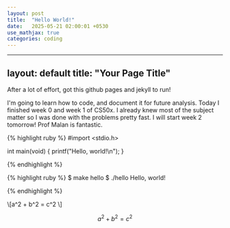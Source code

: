 ```yaml
---
layout: post
title:  "Hello World!"
date:   2025-05-21 02:00:01 +0530
use_mathjax: true
categories: coding
---
```

---
layout: default
title: "Your Page Title"
---

<script type="text/javascript" id="MathJax-script" async
  src="https://cdn.jsdelivr.net/npm/mathjax@3/es5/tex-mml-chtml.js">
</script>

After a lot of effort, got this github pages and jekyll to run!

I'm going to learn how to code, and document it for future analysis. Today I finished week 0 and week 1 of CS50x. I already knew most of the subject matter so I was done with the problems pretty fast. I will start week 2 tomorrow! Prof Malan is fantastic. 

{% highlight ruby %}
#import <stdio.h>

int main(void)
{
    printf("Hello, world!\n");
}

{% endhighlight %}


{% highlight ruby %}
$ make hello
$ ./hello
Hello, world!

{% endhighlight %}

\\[a^2 + b^2 = c^2 \\]

$$a^2 + b^2 = c^2$$
